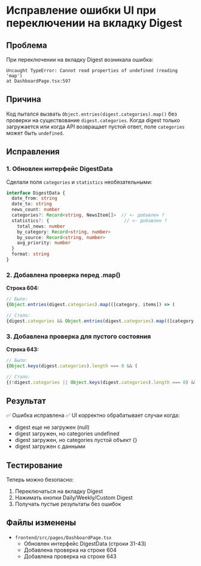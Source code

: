 # Исправление ошибки UI при переключении на вкладку Digest

## Проблема
При переключении на вкладку Digest возникала ошибка:
```
Uncaught TypeError: Cannot read properties of undefined (reading 'map')
at DashboardPage.tsx:597
```

## Причина
Код пытался вызвать `Object.entries(digest.categories).map()` без проверки на существование `digest.categories`. Когда digest только загружается или когда API возвращает пустой ответ, поле `categories` может быть `undefined`.

## Исправления

### 1. Обновлен интерфейс DigestData
Сделали поля `categories` и `statistics` необязательными:

```typescript
interface DigestData {
  date_from: string
  date_to: string
  news_count: number
  categories?: Record<string, NewsItem[]>  // <- добавлен ?
  statistics?: {                            // <- добавлен ?
    total_news: number
    by_category: Record<string, number>
    by_source: Record<string, number>
    avg_priority: number
  }
  format: string
}
```

### 2. Добавлена проверка перед .map()
**Строка 604:**
```typescript
// Было:
{Object.entries(digest.categories).map(([category, items]) => (

// Стало:
{digest.categories && Object.entries(digest.categories).map(([category, items]) => (
```

### 3. Добавлена проверка для пустого состояния
**Строка 643:**
```typescript
// Было:
{Object.keys(digest.categories).length === 0 && (

// Стало:
{(!digest.categories || Object.keys(digest.categories).length === 0) && (
```

## Результат
✅ Ошибка исправлена
✅ UI корректно обрабатывает случаи когда:
  - digest еще не загружен (null)
  - digest загружен, но categories undefined
  - digest загружен, но categories пустой объект {}
  - digest загружен с данными

## Тестирование
Теперь можно безопасно:
1. Переключаться на вкладку Digest
2. Нажимать кнопки Daily/Weekly/Custom Digest
3. Получать пустые результаты без ошибок

## Файлы изменены
- `frontend/src/pages/DashboardPage.tsx`
  - Обновлен интерфейс DigestData (строки 31-43)
  - Добавлена проверка на строке 604
  - Добавлена проверка на строке 643



